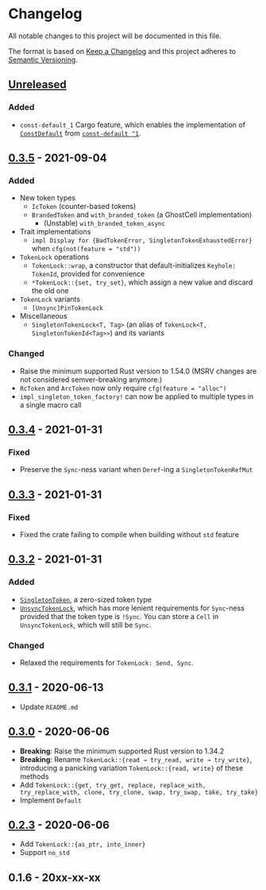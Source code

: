 # Changelog

All notable changes to this project will be documented in this file.

The format is based on [Keep a Changelog](http://keepachangelog.com/en/1.0.0/)
and this project adheres to [Semantic Versioning](http://semver.org/spec/v2.0.0.html).

## [Unreleased]

### Added

- `const-default_1` Cargo feature, which enables the implementation of [`ConstDefault`](https://docs.rs/const-default/1.0.0/const_default/trait.ConstDefault.html) from [`const-default ^1`](https://crates.io/crates/const-default/1.0.0).

## [0.3.5] - 2021-09-04

### Added

- New token types
	- `IcToken` (counter-based tokens)
	- `BrandedToken` and `with_branded_token` (a GhostCell implementation)
		- (Unstable) `with_branded_token_async`
- Trait implementations
	- `impl Display for {BadTokenError, SingletonTokenExhaustedError}` when `cfg(not(feature = "std"))`
- `TokenLock` operations
	- `TokenLock::wrap`, a constructor that default-initializes `Keyhole: TokenId`, provided for convenience
	- `*TokenLock::{set, try_set}`, which assign a new value and discard the old one
- `TokenLock` variants
	- `[Unsync]PinTokenLock`
- Miscellaneous
	- `SingletonTokenLock<T, Tag>` (an alias of `TokenLock<T, SingletonTokenId<Tag>>`) and its variants

### Changed

- Raise the minimum supported Rust version to 1.54.0 (MSRV changes are not considered semver-breaking anymore.)
- `RcToken` and `ArcToken` now only require `cfg(feature = "alloc")`
- `impl_singleton_token_factory!` can now be applied to multiple types in a single macro call

## [0.3.4] - 2021-01-31

### Fixed

- Preserve the `Sync`-ness variant when `Deref`-ing a `SingletonTokenRefMut`

## [0.3.3] - 2021-01-31

### Fixed

- Fixed the crate failing to compile when building without `std` feature

## [0.3.2] - 2021-01-31

### Added

- [`SingletonToken`](https://docs.rs/tokenlock/0.3.2/tokenlock/struct.SingletonToken.html), a zero-sized token type
- [`UnsyncTokenLock`](https://docs.rs/tokenlock/0.3.2/tokenlock/struct.UnsyncTokenLock.html), which has more lenient requirements for `Sync`-ness provided that the token type is `!Sync`. You can store a `Cell` in `UnsyncTokenLock`, which will still be `Sync`.

### Changed

- Relaxed the requirements for `TokenLock: Send, Sync`.

## [0.3.1] - 2020-06-13

- Update `README.md`

## [0.3.0] - 2020-06-06

- **Breaking**: Raise the minimum supported Rust version to 1.34.2
- **Breaking**: Rename `TokenLock::{read → try_read, write → try_write}`, introducing a panicking variation `TokenLock::{read, write}` of these methods
- Add `TokenLock::{get, try_get, replace, replace_with, try_replace_with, clone, try_clone, swap, try_swap, take, try_take}`
- Implement `Default`

## [0.2.3] - 2020-06-06

- Add `TokenLock::{as_ptr, into_inner}`
- Support `no_std`

## 0.1.6 - 20xx-xx-xx

[Unreleased]: https://github.com/yvt/tokenlock/compare/0.3.5...HEAD
[0.3.5]: https://github.com/yvt/tokenlock/compare/0.3.4...0.3.5
[0.3.4]: https://github.com/yvt/tokenlock/compare/0.3.3...0.3.4
[0.3.3]: https://github.com/yvt/tokenlock/compare/0.3.2...0.3.3
[0.3.2]: https://github.com/yvt/tokenlock/compare/0.3.1...0.3.2
[0.3.1]: https://github.com/yvt/tokenlock/compare/0.3.0...0.3.1
[0.3.0]: https://github.com/yvt/tokenlock/compare/0.2.3...0.3.0
[0.2.3]: https://github.com/yvt/tokenlock/compare/0.1.6...0.2.3
